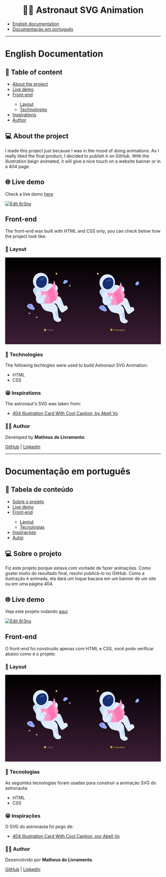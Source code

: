 <h1 align="center">👨‍🚀 Astronaut SVG Animation</h1>

<ul>
<li><a href="#english-documentation">English documentation</a></li>
<li><a href="#documentação-em-português">Documentação em português</a></li>
</ul>
<hr>
<h1 id="english-documentation">English Documentation</h1>
<h2>📜 Table of content</h2>

<!--ts-->
<ul>
    <li><a href="#about-the-project">About the project</a></li>
    <li><a href="#live-demo">Live demo</a></li>
    <li><a href="#front-end">Front-end</a></li>
    <ul>
        <li><a href="#layout">Layout</a></li>
        <li><a href="#technologies-front">Technologies</a></li>
    </ul>
    <li><a href="#inspirations">Inspirations</a></li>
    <li><a href="#author">Author</a></li>
</ul>
<!--te-->

<h2 id="about-the-project">💻 About the project</h2>

<p>I made this project just because I was in the mood of doing animations. As I really liked the final product, I decided to publish it on GitHub. With the illustration beign animated, it will give a nice touch on a website banner or in a 404 page.</p>

<h2 id="live-demo">🌐 Live demo</h2>

<p>Check a live demo <a href="https://6r3nu.csb.app/">here</a></p>
<p><a href="https://codesandbox.io/s/loving-meadow-6r3nu?autoresize=1&fontsize=14&hidenavigation=1&theme=dark">
  <img alt="Edit 6r3nu" src="https://codesandbox.io/static/img/play-codesandbox.svg">
</a></p>

<h2 id="front-end">Front-end</h2>

<p>The front-end was built with HTML and CSS only, you can check below how the project look like:</p>
<h3 id="layout">📐 Layout</h3>

<div style="display: flex">
    <img alt="Desktop 1" title="Astronaut" src="./src/assets/home.png" height="280"/>
</div>

<h3 id="technologies-front">🔨 Technologies</h3>

<p>The following techlogies were used to build Astronaut SVG Animation:</p>
<ul>
<li>HTML</li>
<li>CSS</li>
</ul>
<h3 id="inspirations">😁 Inspirations</h3>

<p>The astronaut's SVG was taken from:</p>
<ul>
<li><a href="https://www.figma.com/community/file/1015219633030143857">404 Illustration Card With Cool Caption, by Abell Vo</a></li>
</ul>

<h3 id="author">👩‍🦲 Author</h3>

<p>Developed by <strong>Matheus do Livramento</strong>.</p>
<p><a href="https://github.com/livramatheus">GitHub</a> | <a href="https://www.linkedin.com/in/livramatheus">LinkedIn</a></p>
<hr>
<h1 id="documentação-em-português">Documentação em português</h1>
<h2>📜 Tabela de conteúdo</h2>

<!--ts-->
<ul>
    <li><a href="#about-the-project-br">Sobre o projeto</a></li>
    <li><a href="#live-demo-br">Live demo</a></li>
    <li><a href="#front-end-br">Front-end</a></li>
    <ul>
        <li><a href="#layout-br">Layout</a></li>
        <li><a href="#technologies-front-br">Tecnologias</a></li>
    </ul>
    <li><a href="#inspirations-br">Inspirações</a></li>
    <li><a href="#autor-br">Autor</a></li>
</ul>
<!--te-->

<h2 id="about-the-project-br">💻 Sobre o projeto</h2>

<p>Fiz este projeto porque estava com vontade de fazer animações. Como gostei muito do resultado final, resolvi publicá-lo no GitHub. Como a ilustração é animada, ela dará um toque bacana em um banner de um site ou em uma página 404.</p>

<h2 id="live-demo-br">🌐 Live demo</h2>

<p>Veja este projeto rodando <a href="https://6r3nu.csb.app/">aqui</a></p>
<p><a href="https://codesandbox.io/s/loving-meadow-6r3nu?autoresize=1&fontsize=14&hidenavigation=1&theme=dark">
  <img alt="Edit 6r3nu" src="https://codesandbox.io/static/img/play-codesandbox.svg">
</a></p>

<h2 id="front-end-br">Front-end</h2>

<p>O front-end foi construído apenas com HTML e CSS, você pode verificar abaixo como é o projeto:</p>
<h3 id="layout-br">📐 Layout</h3>

<div style="display: flex">
    <img alt="Desktop 1" title="Astronauta" src="./src/assets/home.png" height="280"/>
</div>

<h3 id="technologies-front-br">🔨 Tecnologias</h3>

<p>As seguintes tecnologias foram usadas para construir a animação SVG do astronauta:</p>
<ul>
<li>HTML</li>
<li>CSS</li>
</ul>
<h3 id="inspirations-br">😁 Inspirações</h3>

<p>O SVG do astronauta foi pego de:</p>
<ul>
<li><a href="https://www.figma.com/community/file/1015219633030143857">404 Illustration Card With Cool Caption, por Abell Vo</a></li>
</ul>

<h3 id="autor-br">👩‍🦲 Author</h3>

<p>Desenvolvido por <strong>Matheus do Livramento</strong>.</p>
<p><a href="https://github.com/livramatheus">GitHub</a> | <a href="https://www.linkedin.com/in/livramatheus">LinkedIn</a></p>
